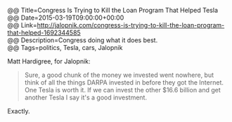 @@ Title=Congress Is Trying to Kill the Loan Program That Helped Tesla  
@@ Date=2015-03-19T09:00:00+00:00  
@@ Link=http://jalopnik.com/congress-is-trying-to-kill-the-loan-program-that-helped-1692344585  
@@ Description=Congress doing what it does best.  
@@ Tags=politics, Tesla, cars, Jalopnik  

Matt Hardigree, for Jalopnik:
>Sure, a good chunk of the money we invested went nowhere, but think of all the things DARPA invested in before they got the Internet. One Tesla is worth it. If we can invest the other $16.6 billion and get another Tesla I say it's a good investment.

Exactly.